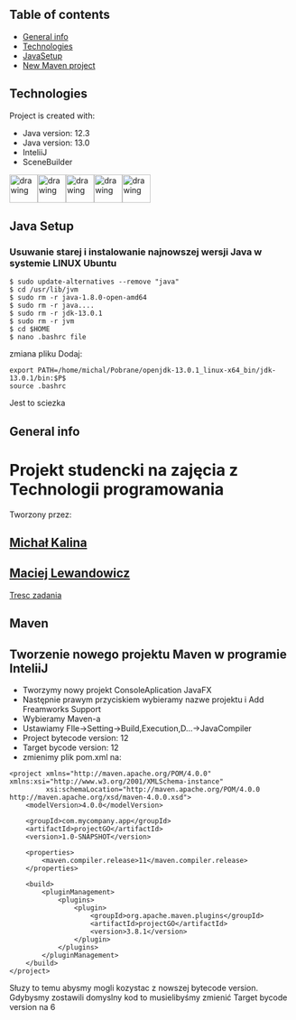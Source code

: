 ## Table of contents
* [General info](#general-info)
* [Technologies](#technologies)
* [JavaSetup](#setup)
* [New Maven project](#Maven)
	
## Technologies
Project is created with:
* Java version: 12.3
* Java version: 13.0
* InteliiJ
* SceneBuilder

<img src="https://hsto.org/webt/rg/a1/3b/rga13bp-mbl4ljkpbd-fuu6pzfw.png" alt="drawing" height=50px/><img src="https://vignette.wikia.nocookie.net/jfx/images/5/5a/JavaFXIsland600x300.png/revision/latest?cb=20070917150551" alt="drawing" height=50px/><img 
src="https://i0.wp.com/gluonhq.com/wp-content/uploads/2015/02/SceneBuilderLogo.png?fit=781%2C781&ssl=1" alt="drawing" height=50px/><img 
src="https://www.techcentral.ie/wp-content/uploads/2019/07/Java_jdk_logo_web-372x210.jpg" alt="drawing" height=50px/><img 
src="https://upload.wikimedia.org/wikipedia/commons/thumb/d/d5/IntelliJ_IDEA_Logo.svg/1024px-IntelliJ_IDEA_Logo.svg.png" alt="drawing" height=50px/> 

	
## Java Setup
### Usuwanie starej i instalowanie najnowszej wersji Java w systemie LINUX Ubuntu

```
$ sudo update-alternatives --remove "java"
$ cd /usr/lib/jvm
$ sudo rm -r java-1.8.0-open-amd64
$ sudo rm -r java....
$ sudo rm -r jdk-13.0.1
$ sudo rm -r jvm
$ cd $HOME
$ nano .bashrc file
```
zmiana pliku
Dodaj: 
```
export PATH=/home/michal/Pobrane/openjdk-13.0.1_linux-x64_bin/jdk-13.0.1/bin:$P$
source .bashrc
```
Jest to sciezka

## General info
# Projekt studencki na zajęcia z Technologii programowania
Tworzony przez:
## [Michał Kalina](https://github.com/KalinaMichal)
## [Maciej Lewandowicz](https://github.com/sasuke5055)
[Tresc zadania](https://cs.pwr.edu.pl/macyna/TPLab04.pdf)



## Maven
## Tworzenie nowego projektu Maven w programie InteliiJ

* Tworzymy nowy projekt ConsoleAplication JavaFX
* Następnie prawym przyciskiem wybieramy nazwe projektu i Add Freamworks Support
* Wybieramy Maven-a
* Ustawiamy FIle->Setting->Build,Execution,D...->JavaCompiler
* Project bytecode version: 12
* Target bycode version: 12
* zmienimy plik pom.xml na:
```
<project xmlns="http://maven.apache.org/POM/4.0.0" xmlns:xsi="http://www.w3.org/2001/XMLSchema-instance"
         xsi:schemaLocation="http://maven.apache.org/POM/4.0.0 http://maven.apache.org/xsd/maven-4.0.0.xsd">
    <modelVersion>4.0.0</modelVersion>

    <groupId>com.mycompany.app</groupId>
    <artifactId>projectGO</artifactId>
    <version>1.0-SNAPSHOT</version>

    <properties>
        <maven.compiler.release>11</maven.compiler.release>
    </properties>

    <build>
        <pluginManagement>
            <plugins>
                <plugin>
                    <groupId>org.apache.maven.plugins</groupId>
                    <artifactId>projectGO</artifactId>
                    <version>3.8.1</version>
                </plugin>
            </plugins>
        </pluginManagement>
    </build>
</project>
```

Słuzy to temu abysmy mogli kozystac z nowszej bytecode version. Gdybysmy zostawili domyslny kod to musielibyśmy zmienić Target bycode version na 6 

